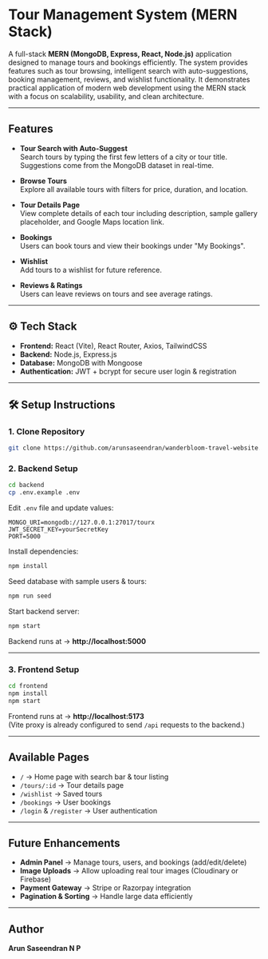 #  Tour Management System (MERN Stack)

A full-stack **MERN (MongoDB, Express, React, Node.js)** application designed to manage tours and bookings efficiently.
The system provides features such as tour browsing, intelligent search with auto-suggestions, booking management, reviews, and wishlist functionality.
It demonstrates practical application of modern web development using the MERN stack with a focus on scalability, usability, and clean architecture.

---

##  Features

- **Tour Search with Auto-Suggest**  
  Search tours by typing the first few letters of a city or tour title. Suggestions come from the MongoDB dataset in real-time.

- **Browse Tours**  
  Explore all available tours with filters for price, duration, and location.

- **Tour Details Page**  
  View complete details of each tour including description, sample gallery placeholder, and Google Maps location link.

- **Bookings**  
  Users can book tours and view their bookings under "My Bookings".

- **Wishlist**  
  Add tours to a wishlist for future reference.

- **Reviews & Ratings**  
  Users can leave reviews on tours and see average ratings.


---

## ⚙️ Tech Stack

- **Frontend:** React (Vite), React Router, Axios, TailwindCSS  
- **Backend:** Node.js, Express.js  
- **Database:** MongoDB with Mongoose  
- **Authentication:** JWT + bcrypt for secure user login & registration  

---

## 🛠️ Setup Instructions

### 1. Clone Repository
```bash
git clone https://github.com/arunsaseendran/wanderbloom-travel-website.git
```

### 2. Backend Setup
```bash
cd backend
cp .env.example .env
```

Edit `.env` file and update values:
```
MONGO_URI=mongodb://127.0.0.1:27017/tourx
JWT_SECRET_KEY=yourSecretKey
PORT=5000
```

Install dependencies:
```bash
npm install
```

Seed database with sample users & tours:
```bash
npm run seed
```

Start backend server:
```bash
npm start
```
Backend runs at → **http://localhost:5000**

---

### 3. Frontend Setup
```bash
cd frontend
npm install
npm start
```

Frontend runs at → **http://localhost:5173**  
(Vite proxy is already configured to send `/api` requests to the backend.)

---

##  Available Pages

- `/` → Home page with search bar & tour listing  
- `/tours/:id` → Tour details page  
- `/wishlist` → Saved tours  
- `/bookings` → User bookings  
- `/login` & `/register` → User authentication  

---

##  Future Enhancements

- **Admin Panel** → Manage tours, users, and bookings (add/edit/delete)  
- **Image Uploads** → Allow uploading real tour images (Cloudinary or Firebase)  
- **Payment Gateway** → Stripe or Razorpay integration  
- **Pagination & Sorting** → Handle large data efficiently  

---

##  Author

**Arun Saseendran N P**  
